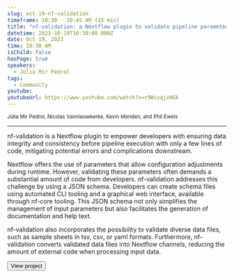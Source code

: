 ```yaml
---
slug: oct-19-nf-validation
timeframe: 10:30 - 10:45 AM (15 min)
title: "nf-validation: a Nextflow plugin to validate pipeline parameters and input files"
datetime: 2023-10-19T10:30:00.000Z
date: Oct 19, 2023
time: 10:30 AM
isChild: false
hasPage: true
speakers:
  - Júlia Mir Pedrol
tags:
  - Community
youtube:
youtubeUrl: https://www.youtube.com/watch?v=r9WiyqjzHGk
---
```

<div className="mb-4">
  <small className="typo-small">
    Júlia Mir Pedrol, Nicolas Vannieuwkerke, Kevin Menden, and Phil Ewels
  </small>
</div>

<hr className="border-t border-gray-50 mb-4 opacity-20" />

nf-validation is a Nextflow plugin to empower developers with ensuring data integrity and consistency before pipeline execution with only a few lines of code, mitigating potential errors and complications downstream.

Nextflow offers the use of parameters that allow configuration adjustments during runtime. However, validating these parameters often demands a substantial amount of code from developers. nf-validation addresses this challenge by using a JSON schema. Developers can create schema files using automated CLI tooling and a graphical web interface, available through nf-core tooling. This JSON schema not only simplifies the management of input parameters but also facilitates the generation of documentation and help text.

nf-validation also incorporates the possibility to validate diverse data files, such as sample sheets in tsv, csv, or yaml formats. Furthermore, nf-validation converts validated data files into Nextflow channels, reducing the amount of external code when processing input data.

<div>
  <Button to="https://nextflow-io.github.io/nf-validation/" variant="secondary" size="md" arrow>
    View project
  </Button>
</div>
